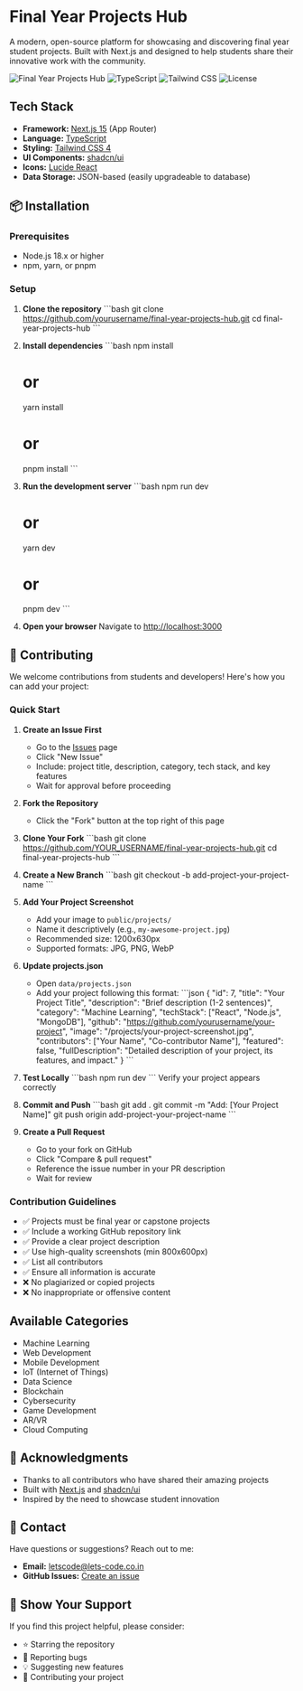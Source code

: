 #  Final Year Projects Hub

A modern, open-source platform for showcasing and discovering final year student projects. Built with Next.js and designed to help students share their innovative work with the community.

![Final Year Projects Hub](https://img.shields.io/badge/Next.js-15-black?style=for-the-badge&logo=next.js)
![TypeScript](https://img.shields.io/badge/TypeScript-5-blue?style=for-the-badge&logo=typescript)
![Tailwind CSS](https://img.shields.io/badge/Tailwind-4-38bdf8?style=for-the-badge&logo=tailwind-css)
![License](https://img.shields.io/badge/License-MIT-green?style=for-the-badge)

## Tech Stack

- **Framework:** [Next.js 15](https://nextjs.org/) (App Router)
- **Language:** [TypeScript](https://www.typescriptlang.org/)
- **Styling:** [Tailwind CSS 4](https://tailwindcss.com/)
- **UI Components:** [shadcn/ui](https://ui.shadcn.com/)
- **Icons:** [Lucide React](https://lucide.dev/)
- **Data Storage:** JSON-based (easily upgradeable to database)

## 📦 Installation

### Prerequisites

- Node.js 18.x or higher
- npm, yarn, or pnpm

### Setup

1. **Clone the repository**
   \`\`\`bash
   git clone https://github.com/yourusername/final-year-projects-hub.git
   cd final-year-projects-hub
   \`\`\`

2. **Install dependencies**
   \`\`\`bash
   npm install
   # or
   yarn install
   # or
   pnpm install
   \`\`\`

3. **Run the development server**
   \`\`\`bash
   npm run dev
   # or
   yarn dev
   # or
   pnpm dev
   \`\`\`

4. **Open your browser**
   Navigate to [http://localhost:3000](http://localhost:3000)


## 🤝 Contributing

We welcome contributions from students and developers! Here's how you can add your project:

### Quick Start

1. **Create an Issue First**
   - Go to the [Issues](https://github.com/yourusername/final-year-projects-hub/issues) page
   - Click "New Issue"
   - Include: project title, description, category, tech stack, and key features
   - Wait for approval before proceeding

2. **Fork the Repository**
   - Click the "Fork" button at the top right of this page

3. **Clone Your Fork**
   \`\`\`bash
   git clone https://github.com/YOUR_USERNAME/final-year-projects-hub.git
   cd final-year-projects-hub
   \`\`\`

4. **Create a New Branch**
   \`\`\`bash
   git checkout -b add-project-your-project-name
   \`\`\`

5. **Add Your Project Screenshot**
   - Add your image to `public/projects/`
   - Name it descriptively (e.g., `my-awesome-project.jpg`)
   - Recommended size: 1200x630px
   - Supported formats: JPG, PNG, WebP

6. **Update projects.json**
   - Open `data/projects.json`
   - Add your project following this format:
   \`\`\`json
   {
     "id": 7,
     "title": "Your Project Title",
     "description": "Brief description (1-2 sentences)",
     "category": "Machine Learning",
     "techStack": ["React", "Node.js", "MongoDB"],
     "github": "https://github.com/yourusername/your-project",
     "image": "/projects/your-project-screenshot.jpg",
     "contributors": ["Your Name", "Co-contributor Name"],
     "featured": false,
     "fullDescription": "Detailed description of your project, its features, and impact."
   }
   \`\`\`

7. **Test Locally**
   \`\`\`bash
   npm run dev
   \`\`\`
   Verify your project appears correctly

8. **Commit and Push**
   \`\`\`bash
   git add .
   git commit -m "Add: [Your Project Name]"
   git push origin add-project-your-project-name
   \`\`\`

9. **Create a Pull Request**
   - Go to your fork on GitHub
   - Click "Compare & pull request"
   - Reference the issue number in your PR description
   - Wait for review

### Contribution Guidelines

- ✅ Projects must be final year or capstone projects
- ✅ Include a working GitHub repository link
- ✅ Provide a clear project description
- ✅ Use high-quality screenshots (min 800x600px)
- ✅ List all contributors
- ✅ Ensure all information is accurate
- ❌ No plagiarized or copied projects
- ❌ No inappropriate or offensive content

## Available Categories

- Machine Learning
- Web Development
- Mobile Development
- IoT (Internet of Things)
- Data Science
- Blockchain
- Cybersecurity
- Game Development
- AR/VR
- Cloud Computing

## 🙏 Acknowledgments

- Thanks to all contributors who have shared their amazing projects
- Built with [Next.js](https://nextjs.org/) and [shadcn/ui](https://ui.shadcn.com/)
- Inspired by the need to showcase student innovation

## 📧 Contact

Have questions or suggestions? Reach out to me:

- **Email:** letscode@lets-code.co.in
- **GitHub Issues:** [Create an issue](https://github.com/avinash201199/final-year-projects-hub/issues)

## 🌟 Show Your Support

If you find this project helpful, please consider:
- ⭐ Starring the repository
- 🐛 Reporting bugs
- 💡 Suggesting new features
- 🤝 Contributing your project


